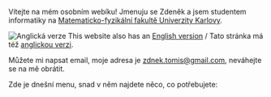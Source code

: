 ---
---

Vítejte na mém osobním webíku! Jmenuju se Zdeněk a jsem studentem informatiky na [Matematicko-fyzikální fakultě Univerzity Karlovy](https://www.mff.cuni.cz/).

<span class="flag">![Anglická verze](/flag/gb.svg)</span>
This website also has an [English version](/en) / Tato stránka má též [anglickou verzi](/en).

Můžete mi napsat email, moje adresa je [zdnek.tomis@gmail.com](mailto:zdnek.tomis@gmail.com), neváhejte se na mě obrátit.

Zde je dnešní menu, snad v něm najdete něco, co potřebujete:

